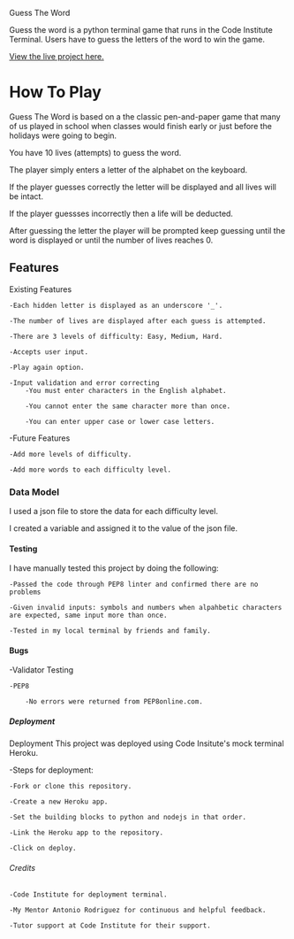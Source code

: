 
Guess The Word

Guess the word is a python terminal game that runs in the Code Institute Terminal.
Users have to guess the letters of the word to win the game.

[View the live project here.]()
# How To Play

Guess The Word is based on a the classic pen-and-paper game that many of us played in school when classes would finish early or just before the holidays were going to begin.

You have 10 lives (attempts) to guess the word.

The player simply enters a letter of the alphabet on the keyboard.

If the player guesses correctly the letter will be displayed and all lives will be intact.

If the player guessses incorrectly then a life will be deducted.

After guessing the letter the player will be prompted keep guessing until the word is displayed or until the number of lives reaches 0.

## Features

Existing Features

    -Each hidden letter is displayed as an underscore '_'.

    -The number of lives are displayed after each guess is attempted.

    -There are 3 levels of difficulty: Easy, Medium, Hard.

    -Accepts user input.

    -Play again option.

    -Input validation and error correcting
        -You must enter characters in the English alphabet.

        -You cannot enter the same character more than once.

        -You can enter upper case or lower case letters.

-Future Features

    -Add more levels of difficulty.

    -Add more words to each difficulty level.


### Data Model

I used a json file to store the data for each difficulty level.

I created a variable and assigned it to the value of the json file.

#### Testing

I have manually tested this project by doing the following:

    -Passed the code through PEP8 linter and confirmed there are no problems
    
    -Given invalid inputs: symbols and numbers when alpahbetic characters are expected, same input more than once.

    -Tested in my local terminal by friends and family.

#### Bugs

-Validator Testing

    -PEP8
        
        -No errors were returned from PEP8online.com.


##### Deployment


Deployment
This project was deployed using Code Insitute's mock terminal Heroku.

-Steps for deployment:

    -Fork or clone this repository.

    -Create a new Heroku app.

    -Set the building blocks to python and nodejs in that order.

    -Link the Heroku app to the repository.

    -Click on deploy.

        

###### Credits

    -Code Institute for deployment terminal.

    -My Mentor Antonio Rodriguez for continuous and helpful feedback.

    -Tutor support at Code Institute for their support.



